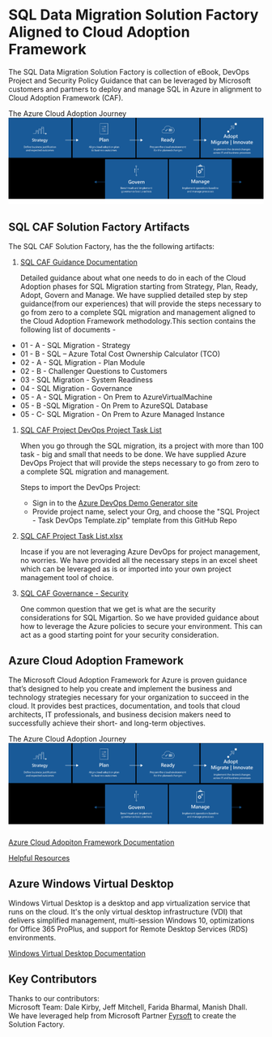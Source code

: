 # SQL Data Migration Solution Factory Aligned to Cloud Adoption Framework # 
The SQL Data Migration Solution Factory is collection of eBook, DevOps Project and Security Policy Guidance that can be leveraged by Microsoft customers and partners to deploy and manage SQL in Azure in alignment to Cloud Adoption Framework (CAF).

 The Azure Cloud Adoption Journey
 ![CAF](https://github.com/faridabharmal/WVD_CAF_SolutionFactory/blob/master/Technical%20Enablement/CAF.png)

## SQL CAF Solution Factory Artifacts
The SQL CAF Solution Factory, has the the following artifacts:

1. [SQL CAF Guidance Documentation](https://docs.microsoft.com/en-us/)

   Detailed guidance about what one needs to do in each of the Cloud Adoption phases for SQL Migration starting from Strategy, Plan, Ready, Adopt, Govern and Manage. We have supplied detailed step by step guidance(from our experiences) that will provide the steps necessary to go from zero to a complete SQL migration and management aligned to the Cloud Adoption Framework methodology.This section contains the following list of documents -  
   
* 01 - A - SQL Migration - Strategy 
* 01 - B - SQL – Azure Total Cost Ownership Calculator (TCO)
* 02 - A - SQL Migration - Plan Module
* 02 - B - Challenger Questions to Customers
* 03 - SQL Migration - System Readiness
* 04 - SQL Migration - Governance
* 05 - A - SQL Migration - On Prem to AzureVirtualMachine
* 05 - B -SQL Migration - On Prem to AzureSQL Database
* 05 - C- SQL Migration - On Prem to Azure Managed Instance


1. [SQL CAF Project DevOps Project Task List](https://docs.microsoft.com/en-us/)

    When you go through the SQL migration, its a project with more than 100 task - big and small that needs to be done. We have supplied Azure DevOps Project that will provide the steps necessary to go from zero to a complete SQL migration and management. 

    Steps to import the DevOps Project:  
    * Sign in to the [Azure DevOps Demo Generator site](https://docs.microsoft.com/en-us/)  
    * Provide project name, select your Org, and choose the "SQL Project - Task DevOps Template.zip" template from this GitHub Repo 

2. [SQL CAF Project Task List.xlsx](https://docs.microsoft.com/en-us/)

   Incase if you are not leveraging Azure DevOps for project management, no worries. We have provided all the necessary steps in an excel sheet which can be leveraged as is or imported into your own project management tool of choice.  

 
3. [SQL CAF Governance - Security](https://docs.microsoft.com/en-us/)

   One common question that we get is what are the security considerations for SQL Migartion. So we have provided guidance about how to leverage the Azure policies to secure your environment. This can act as a good starting point for your security consideration. 


## Azure Cloud Adoption Framework  
The Microsoft Cloud Adoption Framework for Azure is proven guidance that’s designed to help you create and implement the business and technology strategies necessary for your organization to succeed in the cloud. It provides best practices, documentation, and tools that cloud architects, IT professionals, and business decision makers need to successfully achieve their short- and long-term objectives.

The Azure Cloud Adoption Journey
 ![CAF](https://github.com/faridabharmal/WVD_CAF_SolutionFactory/blob/master/Images/CAF.png)

 [Azure Cloud Adopiton Framework Documentation](https://azure.microsoft.com/en-us/cloud-adoption-framework)

 [Helpful Resources](https://www.microsoft.com/azure/partners/b/enable/cloud-adoption-framework)


## Azure Windows Virtual Desktop
Windows Virtual Desktop is a desktop and app virtualization service that runs on the cloud.
It's the only virtual desktop infrastructure (VDI) that delivers simplified management, multi-session Windows 10, optimizations for Office 365 ProPlus, and support for Remote Desktop Services (RDS) environments.

[Windows Virtual Desktop Documentation](https://docs.microsoft.com/en-us/azure/virtual-desktop/overview) 
 


## Key Contributors
Thanks to our contributors:  
Microsoft Team: Dale Kirby, Jeff Mitchell, Farida Bharmal, Manish Dhall.  
We have leveraged help from Microsoft Partner [Fyrsoft](https://www.fyrsoft.com/) to create the Solution Factory. 